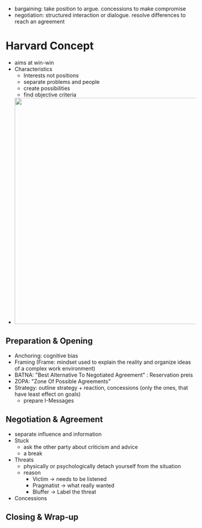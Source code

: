 - bargaining: take position to argue. concessions to make compromise 
- negotiation: structured interaction or dialogue. resolve differences to reach an agreement 

# Harvard Concept 
- aims at win-win 
- Characteristics 
	- Interests not positions 
	- separate problems and people 
	- create possibilities 
	- find objective criteria 
- <img src="https://github.com/xiaomeng-huang-study/images_Leadership_Business_Communication/blob/main/Scrennshot_2024-01-20_19-17-27.png?raw=" width="600" /> 
## Preparation & Opening 
- Anchoring: cognitive bias 
- Framing (Frame: mindset used to explain the reality and organize ideas of a complex work environment) 
- BATNA: "Best Alternative To Negotiated Agreement" : Reservation preis 
- ZOPA: "Zone Of Possible Agreements" 
- Strategy: outline strategy + reaction, concessions (only the ones, that have least effect on goals) 
	- prepare I-Messages 
## Negotiation & Agreement 
- separate influence and information 
- Stuck 
	- ask the other party about criticism and advice 
	- a break 
- Threats 
	- physically or psychologically detach yourself from the situation 
	- reason 
		- Victim -> needs to be listened 
		- Pragmatist -> what really wanted 
		- Bluffer -> Label the threat 
- Concessions 
## Closing & Wrap-up 
